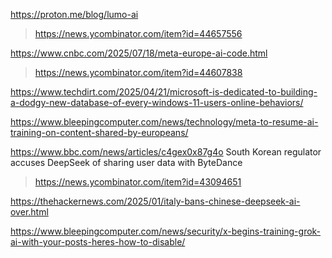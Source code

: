 https://proton.me/blog/lumo-ai
> https://news.ycombinator.com/item?id=44657556

https://www.cnbc.com/2025/07/18/meta-europe-ai-code.html
> https://news.ycombinator.com/item?id=44607838

https://www.techdirt.com/2025/04/21/microsoft-is-dedicated-to-building-a-dodgy-new-database-of-every-windows-11-users-online-behaviors/

https://www.bleepingcomputer.com/news/technology/meta-to-resume-ai-training-on-content-shared-by-europeans/

https://www.bbc.com/news/articles/c4gex0x87g4o South Korean regulator accuses DeepSeek of sharing user data with ByteDance
> https://news.ycombinator.com/item?id=43094651

https://thehackernews.com/2025/01/italy-bans-chinese-deepseek-ai-over.html

https://www.bleepingcomputer.com/news/security/x-begins-training-grok-ai-with-your-posts-heres-how-to-disable/

